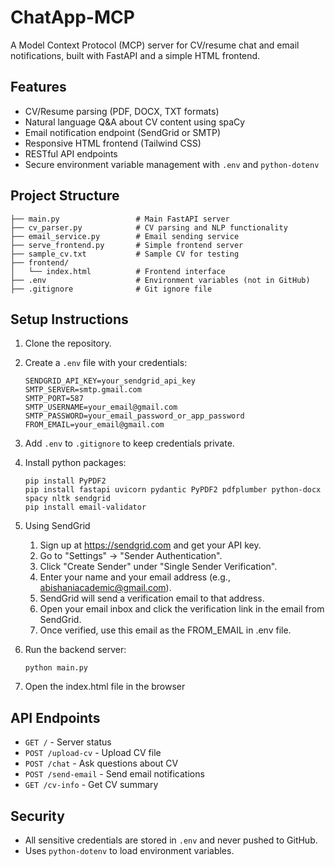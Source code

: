 
# ChatApp-MCP

A Model Context Protocol (MCP) server for CV/resume chat and email notifications, built with FastAPI and a simple HTML frontend.

## Features
- CV/Resume parsing (PDF, DOCX, TXT formats)
- Natural language Q&A about CV content using spaCy
- Email notification endpoint (SendGrid or SMTP)
- Responsive HTML frontend (Tailwind CSS)
- RESTful API endpoints
- Secure environment variable management with `.env` and `python-dotenv`

## Project Structure
```
├── main.py                 # Main FastAPI server
├── cv_parser.py            # CV parsing and NLP functionality
├── email_service.py        # Email sending service
├── serve_frontend.py       # Simple frontend server
├── sample_cv.txt           # Sample CV for testing
├── frontend/
│   └── index.html          # Frontend interface
├── .env                    # Environment variables (not in GitHub)
├── .gitignore              # Git ignore file
```

## Setup Instructions
1. Clone the repository.
2. Create a `.env` file with your credentials:
	```
	SENDGRID_API_KEY=your_sendgrid_api_key
	SMTP_SERVER=smtp.gmail.com
	SMTP_PORT=587
	SMTP_USERNAME=your_email@gmail.com
	SMTP_PASSWORD=your_email_password_or_app_password
	FROM_EMAIL=your_email@gmail.com
	```
3. Add `.env` to `.gitignore` to keep credentials private.

4. Install python packages:
	```
    pip install PyPDF2
	pip install fastapi uvicorn pydantic PyPDF2 pdfplumber python-docx spacy nltk sendgrid
    pip install email-validator

	```
5. Using SendGrid

    1. Sign up at https://sendgrid.com and get your API key.
    2. Go to "Settings" → "Sender Authentication".
    3. Click "Create Sender" under "Single Sender Verification".
    4. Enter your name and your email address (e.g., abishaniacademic@gmail.com).
    5. SendGrid will send a verification email to that address.
    6. Open your email inbox and click the verification link in the email from SendGrid.
    7. Once verified, use this email as the FROM_EMAIL in .env file.
    

6. Run the backend server:
	```
	python main.py
	```
7. Open the index.html file in the browser

## API Endpoints
- `GET /` - Server status
- `POST /upload-cv` - Upload CV file
- `POST /chat` - Ask questions about CV
- `POST /send-email` - Send email notifications
- `GET /cv-info` - Get CV summary

## Security
- All sensitive credentials are stored in `.env` and never pushed to GitHub.
- Uses `python-dotenv` to load environment variables.